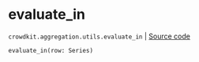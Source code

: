 # evaluate_in
`crowdkit.aggregation.utils.evaluate_in` | [Source code](https://github.com/Toloka/crowd-kit/blob/v1.1.0.rc4/crowdkit/aggregation/utils.py#L27)

```python
evaluate_in(row: Series)
```

